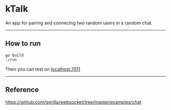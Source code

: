 # kTalk

An app for pairing and connecing two random users in a random chat.

---
## How to run
    go build
    ./run

Then you can test on [localhost:7011](localhost:7011)

---

## Reference
https://github.com/gorilla/websocket/tree/master/examples/chat